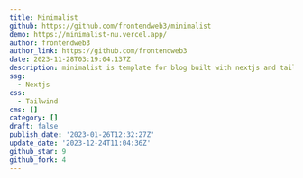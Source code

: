 ```yaml
---
title: Minimalist
github: https://github.com/frontendweb3/minimalist
demo: https://minimalist-nu.vercel.app/
author: frontendweb3
author_link: https://github.com/frontendweb3
date: 2023-11-28T03:19:04.137Z
description: minimalist is template for blog built with nextjs and tailwind css
ssg:
  - Nextjs
css:
  - Tailwind
cms: []
category: []
draft: false
publish_date: '2023-01-26T12:32:27Z'
update_date: '2023-12-24T11:04:36Z'
github_star: 9
github_fork: 4
---
```

